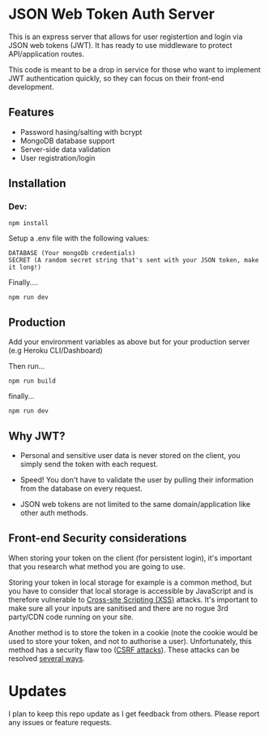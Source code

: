 # JSON Web Token Auth Server

This is an express server that allows for user registertion and login via JSON web tokens (JWT). It has ready to use middleware to protect API/application routes. 

This code is meant to be a drop in service for those who want to implement JWT authentication quickly, so they can focus on their front-end development.

## Features
* Password hasing/salting with bcrypt
*  MongoDB database support
*  Server-side data validation
*  User registration/login


## Installation

### Dev:

```
npm install
```

Setup a .env file with the following values:

```
DATABASE (Your mongoDb credentials)
SECRET (A random secret string that's sent with your JSON token, make it long!)
```

Finally....

```
npm run dev
```

## Production

Add your environment variables as above but for your production server (e.g Heroku CLI/Dashboard)

Then run...

```
npm run build
```

finally...

```
npm run dev
```

## Why JWT?

* Personal and sensitive user data is never stored on the client, you simply send the token with each request.

* Speed! You don't have to validate the user by pulling their information from the database on every request.

* JSON web tokens are not limited to the same domain/application like other auth methods.

## Front-end Security considerations

When storing your token on the client (for persistent login), it's important that you research what method you are going to use.

Storing your token in local storage for example is a common method, but you have to consider that local storage is accessible by JavaScript and is therefore vulnerable to [Cross-site Scripting (XSS)](https://en.wikipedia.org/wiki/Cross-site_scripting) attacks. It's important to make sure all your inputs are sanitised and there are no rogue 3rd party/CDN code running on your site.

Another method is to store the token in a cookie (note the cookie would be used to store your token, and not to authorise a user). Unfortunately, this method has a security flaw too ([CSRF attacks](https://en.wikipedia.org/wiki/Cross-site_request_forgery)). These attacks can be resolved [several ways](https://www.owasp.org/index.php/Cross-Site_Request_Forgery_(CSRF)_Prevention_Cheat_Sheet).

# Updates
I plan to keep this repo update as I get feedback from others. Please report any issues or feature requests.

